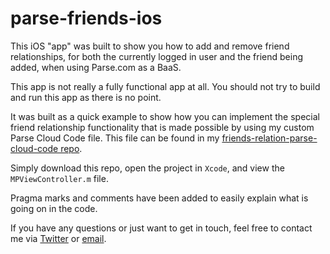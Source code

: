 parse-friends-ios
=================

This iOS "app" was built to show you how to add and remove friend relationships, for both the currently logged in user
and the friend being added, when using Parse.com as a BaaS.

This app is not really a fully functional app at all. You should not try to build and run this app as there is no point.

It was built as a quick example to show how you can implement the special friend relationship functionality that is made
possible by using my custom Parse Cloud Code file. This file can be found in my [friends-relation-parse-cloud-code repo](https://github.com/mitchellporter/friends-relation-parse-cloud-code).

Simply download this repo, open the project in `Xcode`, and view the `MPViewController.m` file.

Pragma marks and comments have been added to easily explain what is going on in the code.

If you have any questions or just want to get in touch, feel free to contact me via [Twitter](http://www.twitter.com/_mitchellporter) or [email](mailto:mitchellporter@gmail.com).
